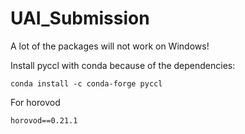 # UAI_Submission

A lot of the packages will not work on Windows!

Install pyccl with conda because of the dependencies:

```
conda install -c conda-forge pyccl
```

For horovod

```
horovod==0.21.1
```
